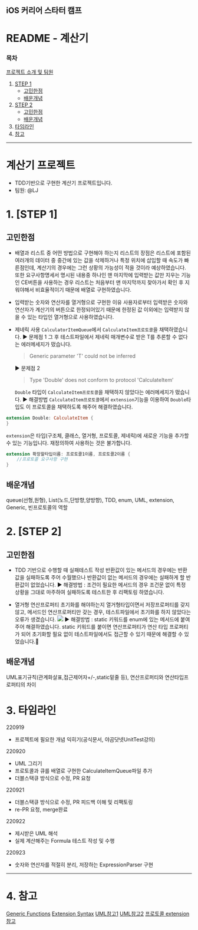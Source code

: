 ## iOS 커리어 스타터 캠프
# README - 계산기

### 목차
[프로젝트 소개 및 팀원](#프로젝트-소개)
1. [STEP 1](#STEP-1)
    - [고민한점](#고민한점)
    - [배운개념](#배운개념)
2. [STEP 2](#STEP-2)
    - [고민한점](#고민한점)
    - [배운개념](##배운개념)
3. [타임라인](#타임라인)
4. [참고](##참고)

---
# 계산기 프로젝트
- TDD기반으로 구현한 계산기 프로젝트입니다.
- 팀원: @LJ

# 1. [STEP 1]

## 고민한점
- 배열과 리스트 중 어떤 방법으로 구현해야 하는지
리스트의 장점은 리스트에 포함된 여러개의 데이터 중 중간에 있는 값을 삭제하거나 특정 위치에 삽입할 때 속도가 빠른점인데, 계산기의 경우에는 그런 상황의 가능성이 적을 것이라 예상하였습니다.
또한 요구사항명세서 명시된 내용중 하나인 맨 마지막에 입력받는 값만 지우는 기능인 CE버튼을 사용하는 경우 리스트는 처음부터 맨 마지막까지 찾아가서 확인 후 지워야해서 비효율적이기 때문에 배열로 구현하였습니다.

- 입력받는 숫자와 연산자를 열거형으로 구현한 이유
사용자로부터 입력받은 숫자와 연산자가 계산기의 버튼으로 한정되어있기 때문에 한정된 값 이외에는 입력받지 않을 수 있는 타입인 열거형으로 사용하였습니다.

- 제네릭 사용
`CalculatorItemQueue`에서 `CalculateItem프로토콜`을 채택하였습니다.
▶️ 문제점 1
그 후 테스트파일에서 제네릭 매개변수로 받은 T를 추론할 수 없다는 에러메세지가 떴습니다.
    > Generic parameter 'T' could not be inferred

    ▶️ 문제점 2
    > Type 'Double' does not conform to protocol 'CalculateItem’ 
    
    `Double` 타입이 `CalculateItem프로토콜`을 채택하지 않았다는 에러메세지가 떴습니다.
▶️ 해결방법
 `CalculateItem프로토콜`에서 `extension`기능을 이용하여 `Double`타입도 이 프로토콜을 채택하도록 해주어 해결하였습니다.
```swift
extension Double: CalculateItem {
}
```
`extension`은 타입(구조체, 클래스, 열거형, 프로토콜, 제네릭)에 새로운 기능을 추가할 수 있는 기능입니다. 재정의하여 사용하는 것은 불가합니다.

```swift
extension 확장할타입이름: 프로토콜1이름, 프로토콜2이름 {
    //프로토콜 요구사항 구현
}
```


## 배운개념
queue(선형,원형), List(노드,단방향,양방향), TDD, enum, UML, extension, Generic, 빈프로토콜의 역할


# 2. [STEP 2]

## 고민한점
- TDD 기반으로 수행할 때 실패테스트 작성
반환값이 있는 메서드의 경우에는 반환값을 실패하도록 주어 수월했으나 반환값이 없는 메서드의 경우에는 실패하게 할 반환값이 없었습니다. 
▶️ 해결방법 : 조건이 필요한 메서드의 경우 조건문 없이 특정 상황을 그대로 마주하여 실패하도록 테스트한 후 리팩토링 하였습니다.

- 열거형 연산프로퍼티 초기화를 해야하는지
열거형타입이면서 저장프로퍼티를 갖지 않고, 메서드인 연산프로퍼티만 갖는 경우, 테스트파일에서 초기화를 하지 않았다는 오류가 생겼습니다.
![](https://i.imgur.com/xJbAgeW.png)
▶️ 해결방법 : static 키워드를 enum에 있는 메서드에 붙여주어 해결하였습니다. static 키워드를 붙이면 연산프로퍼티가 연산 타입 프로퍼티가 되어 초기화할 필요 없이 테스트파일에서도 접근할 수 있기 때문에 해결할 수 있었습니다.

## 배운개념
UML표기규칙(관계화살표,접근제어자+/-,static밑줄 등), 연산프로퍼티와 연산타입프로퍼티의 차이  

# 3. 타임라인
220919    
- 프로젝트에 필요한 개념 익히기(공식문서, 야곰닷넷UnitTest강의)

220920
- UML 그리기
- 프로토콜과 큐를 배열로 구현한 CalculateItemQueue파일 추가
- 더블스택큐 방식으로 수정, PR 요청

220921
- 더블스택큐 방식으로 수정, PR 피드백 이해 및 리팩토링
- re-PR 요청, merge완료

220922
- 제시받은 UML 해석
- 실제 계산해주는 Formula 테스트 작성 및 수행

220923
- 숫자와 연산자를 적절히 분리, 저장하는 ExpressionParser 구현

---
# 4. 참고
[Generic Functions](https://docs.swift.org/swift-book/LanguageGuide/Generics.html)
[Extension Syntax](https://docs.swift.org/swift-book/LanguageGuide/Extensions.html)
[UML참고1](https://www.nextree.co.kr/p6753/)
[UML참고2](https://rldd.tistory.com/m/365)
[프로토콜 extension 참고](https://blog.yagom.net/529/)
